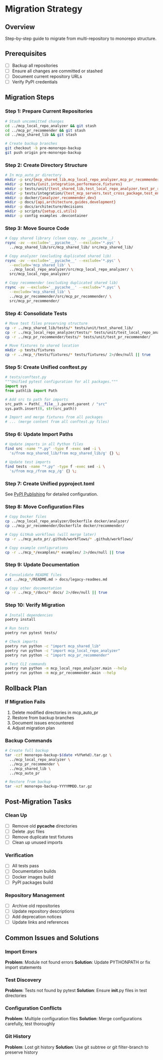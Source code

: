 # Migration Strategy

## Overview
Step-by-step guide to migrate from multi-repository to monorepo structure.

## Prerequisites
- [ ] Backup all repositories
- [ ] Ensure all changes are committed or stashed
- [ ] Document current repository URLs
- [ ] Verify PyPI credentials

## Migration Steps

### Step 1: Prepare Current Repositories
```bash
# Stash uncommitted changes
cd ../mcp_local_repo_analyzer && git stash
cd ../mcp_pr_recommender && git stash
cd ../mcp_shared_lib && git stash

# Create backup branches
git checkout -b pre-monorepo-backup
git push origin pre-monorepo-backup
```

### Step 2: Create Directory Structure
```bash
# In mcp_auto_pr directory
mkdir -p src/{mcp_shared_lib,mcp_local_repo_analyzer,mcp_pr_recommender}
mkdir -p tests/{unit,integration,performance,fixtures}
mkdir -p tests/unit/{test_shared_lib,test_local_repo_analyzer,test_pr_recommender}
mkdir -p tests/integration/{test_mcp_servers,test_cross_package,test_end_to_end}
mkdir -p docker/{analyzer,recommender,dev}
mkdir -p docs/{api,architecture,guides,development}
mkdir -p docs/architecture/decisions
mkdir -p scripts/{setup,ci,utils}
mkdir -p config examples .devcontainer
```

### Step 3: Move Source Code
```bash
# Copy shared library (clean copy, no __pycache__)
rsync -av --exclude='__pycache__' --exclude='*.pyc' \
  ../mcp_shared_lib/src/mcp_shared_lib/ src/mcp_shared_lib/

# Copy analyzer (excluding duplicated shared lib)
rsync -av --exclude='__pycache__' --exclude='*.pyc' \
  --exclude='mcp_shared_lib' \
  ../mcp_local_repo_analyzer/src/mcp_local_repo_analyzer/ \
  src/mcp_local_repo_analyzer/

# Copy recommender (excluding duplicated shared lib)
rsync -av --exclude='__pycache__' --exclude='*.pyc' \
  --exclude='mcp_shared_lib' \
  ../mcp_pr_recommender/src/mcp_pr_recommender/ \
  src/mcp_pr_recommender/
```

### Step 4: Consolidate Tests
```bash
# Move test files preserving structure
cp -r ../mcp_shared_lib/tests/* tests/unit/test_shared_lib/
cp -r ../mcp_local_repo_analyzer/tests/* tests/unit/test_local_repo_analyzer/
cp -r ../mcp_pr_recommender/tests/* tests/unit/test_pr_recommender/

# Move fixtures to shared location
mkdir -p tests/fixtures
cp -r ../mcp_*/tests/fixtures/* tests/fixtures/ 2>/dev/null || true
```

### Step 5: Create Unified conftest.py
```python
# tests/conftest.py
"""Unified pytest configuration for all packages."""
import sys
from pathlib import Path

# Add src to path for imports
src_path = Path(__file__).parent.parent / "src"
sys.path.insert(0, str(src_path))

# Import and merge fixtures from all packages
# ... (merge content from all conftest.py files)
```

### Step 6: Update Import Paths
```bash
# Update imports in all Python files
find src -name "*.py" -type f -exec sed -i \
  's/from mcp_shared_lib/from mcp_shared_lib/g' {} \;

# Update test imports
find tests -name "*.py" -type f -exec sed -i \
  's/from mcp_/from mcp_/g' {} \;
```

### Step 7: Create Unified pyproject.toml
See [PyPI Publishing](./11-pypi-publishing.md) for detailed configuration.

### Step 8: Move Configuration Files
```bash
# Copy Docker files
cp ../mcp_local_repo_analyzer/Dockerfile docker/analyzer/
cp ../mcp_pr_recommender/Dockerfile docker/recommender/

# Copy GitHub workflows (will merge later)
cp -r ../mcp_auto_pr/.github/workflows/* .github/workflows/

# Copy example configurations
cp -r ../mcp_*/examples/* examples/ 2>/dev/null || true
```

### Step 9: Update Documentation
```bash
# Consolidate README files
cat ../mcp_*/README.md > docs/legacy-readmes.md

# Copy other documentation
cp -r ../mcp_*/docs/* docs/ 2>/dev/null || true
```

### Step 10: Verify Migration
```bash
# Install dependencies
poetry install

# Run tests
poetry run pytest tests/

# Check imports
poetry run python -c "import mcp_shared_lib"
poetry run python -c "import mcp_local_repo_analyzer"
poetry run python -c "import mcp_pr_recommender"

# Test CLI commands
poetry run python -m mcp_local_repo_analyzer.main --help
poetry run python -m mcp_pr_recommender.main --help
```

## Rollback Plan

### If Migration Fails
1. Delete modified directories in mcp_auto_pr
2. Restore from backup branches
3. Document issues encountered
4. Adjust migration plan

### Backup Commands
```bash
# Create full backup
tar -czf monorepo-backup-$(date +%Y%m%d).tar.gz \
  ../mcp_local_repo_analyzer \
  ../mcp_pr_recommender \
  ../mcp_shared_lib \
  ../mcp_auto_pr

# Restore from backup
tar -xzf monorepo-backup-YYYYMMDD.tar.gz
```

## Post-Migration Tasks

### Clean Up
- [ ] Remove old __pycache__ directories
- [ ] Delete .pyc files
- [ ] Remove duplicate test fixtures
- [ ] Clean up unused imports

### Verification
- [ ] All tests pass
- [ ] Documentation builds
- [ ] Docker images build
- [ ] PyPI packages build

### Repository Management
- [ ] Archive old repositories
- [ ] Update repository descriptions
- [ ] Add deprecation notices
- [ ] Update links and references

## Common Issues and Solutions

### Import Errors
**Problem**: Module not found errors
**Solution**: Update PYTHONPATH or fix import statements

### Test Discovery
**Problem**: Tests not found by pytest
**Solution**: Ensure __init__.py files in test directories

### Configuration Conflicts
**Problem**: Multiple configuration files
**Solution**: Merge configurations carefully, test thoroughly

### Git History
**Problem**: Lost git history
**Solution**: Use git subtree or git filter-branch to preserve history